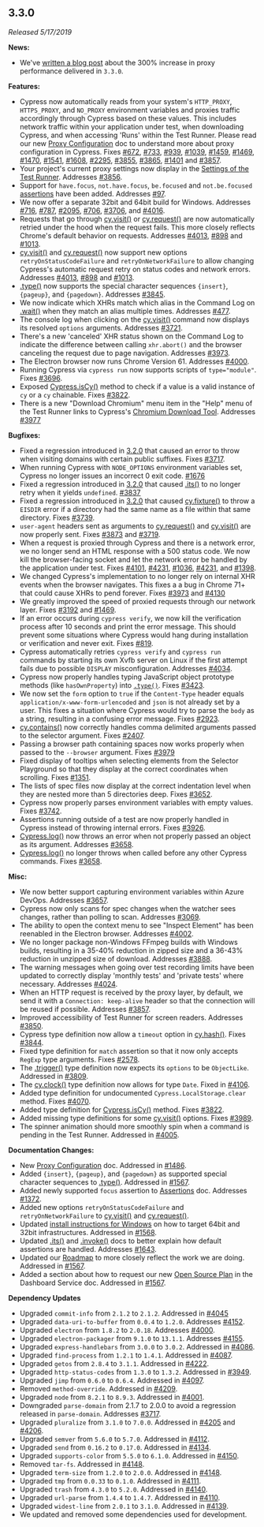 ## 3.3.0

_Released 5/17/2019_

**News:**

- We've
  [written a blog post](https://www.cypress.io/blog/2019/05/22/how-we-improved-network-speed-by-300-in-cypress-3-3-0/)
  about the 300% increase in proxy performance delivered in `3.3.0`.

**Features:**

- Cypress now automatically reads from your system's `HTTP_PROXY`,
  `HTTPS_PROXY`, and `NO_PROXY` environment variables and proxies traffic
  accordingly through Cypress based on these values. This includes network
  traffic within your application under test, when downloading Cypress, and when
  accessing 'Runs' within the Test Runner. Please read our new
  [Proxy Configuration](/guides/references/proxy-configuration) doc to
  understand more about proxy configuration in Cypress. Fixes
  [#672](https://github.com/cypress-io/cypress/issues/672),
  [#733](https://github.com/cypress-io/cypress/issues/733),
  [#939](https://github.com/cypress-io/cypress/issues/939),
  [#1039](https://github.com/cypress-io/cypress/issues/1039),
  [#1459](https://github.com/cypress-io/cypress/issues/1459),
  [#1469](https://github.com/cypress-io/cypress/issues/1469),
  [#1470](https://github.com/cypress-io/cypress/issues/1470),
  [#1541](https://github.com/cypress-io/cypress/issues/1541),
  [#1608](https://github.com/cypress-io/cypress/issues/1608),
  [#2295](https://github.com/cypress-io/cypress/issues/2295),
  [#3855](https://github.com/cypress-io/cypress/issues/3855),
  [#3865](https://github.com/cypress-io/cypress/issues/3865),
  [#1401](https://github.com/cypress-io/cypress/issues/1401) and
  [#3857](https://github.com/cypress-io/cypress/issues/3857).
- Your project's current proxy settings now display in the
  [Settings of the Test Runner](/guides/references/proxy-configuration#View-proxy-settings-in-Cypress).
  Addresses [#3856](https://github.com/cypress-io/cypress/issues/3856).
- Support for `have.focus`, `not.have.focus`, `be.focused` and `not.be.focused`
  [assertions](/guides/references/assertions) have been added. Addresses
  [#97](https://github.com/cypress-io/cypress/issues/97).
- We now offer a separate 32bit and 64bit build for Windows. Addresses
  [#716](https://github.com/cypress-io/cypress/issues/716),
  [#787](https://github.com/cypress-io/cypress/issues/787),
  [#2095](https://github.com/cypress-io/cypress/issues/2095),
  [#706](https://github.com/cypress-io/cypress/issues/706),
  [#3706](https://github.com/cypress-io/cypress/issues/3706), and
  [#4016](https://github.com/cypress-io/cypress/issues/4016).
- Requests that go through [cy.visit()](/api/commands/visit) or
  [cy.request()](/api/commands/request) are now automatically retried under the
  hood when the request fails. This more closely reflects Chrome's default
  behavior on requests. Addresses
  [#4013](https://github.com/cypress-io/cypress/issues/4013),
  [#898](https://github.com/cypress-io/cypress/issues/898) and
  [#1013](https://github.com/cypress-io/cypress/issues/1013).
- [cy.visit()](/api/commands/visit) and [cy.request()](/api/commands/request)
  now support new options `retryOnStatusCodeFailure` and `retryOnNetworkFailure`
  to allow changing Cypress's automatic request retry on status codes and
  network errors. Addresses
  [#4013](https://github.com/cypress-io/cypress/issues/4013),
  [#898](https://github.com/cypress-io/cypress/issues/898) and
  [#1013](https://github.com/cypress-io/cypress/issues/1013).
- [.type()](/api/commands/type) now supports the special character sequences
  `{insert}`, `{pageup}`, and `{pagedown}`. Addresses
  [#3845](https://github.com/cypress-io/cypress/issues/3845).
- We now indicate which XHRs match which alias in the Command Log on
  [.wait()](/api/commands/wait) when they match an alias multiple times.
  Addresses [#477](https://github.com/cypress-io/cypress/issues/477).
- The console log when clicking on the [cy.visit()](/api/commands/visit) command
  now displays its resolved `options` arguments. Addresses
  [#3721](https://github.com/cypress-io/cypress/issues/3721).
- There's a new 'canceled' XHR status shown on the Command Log to indicate the
  difference between calling `xhr.abort()` and the browser canceling the request
  due to page navigation. Addresses
  [#3973](https://github.com/cypress-io/cypress/issues/3973).
- The Electron browser now runs Chrome Version 61. Addresses
  [#4000](https://github.com/cypress-io/cypress/issues/4000).
- Running Cypress via `cypress run` now supports scripts of `type="module"`.
  Fixes [#3696](https://github.com/cypress-io/cypress/issues/3696).
- Exposed [Cypress.isCy()](/api/cypress-api/iscy) method to check if a value is
  a valid instance of `cy` or a `cy` chainable. Fixes
  [#3822](https://github.com/cypress-io/cypress/issues/3822).
- There is a new "Download Chromium" menu item in the "Help" menu of the Test
  Runner links to Cypress's
  [Chromium Download Tool](https://on.cypress.io/chromium-downloads). Addresses
  [#3977](https://github.com/cypress-io/cypress/issues/3977)

**Bugfixes:**

- Fixed a regression introduced in [3.2.0](/guides/references/changelog#3-2-0)
  that caused an error to throw when visiting domains with certain public
  suffixes. Fixes [#3717](https://github.com/cypress-io/cypress/issues/3717).
- When running Cypress with `NODE_OPTIONS` environment variables set, Cypress no
  longer issues an incorrect 0 exit code.
  [#1676](https://github.com/cypress-io/cypress/issues/1676)
- Fixed a regression introduced in [3.2.0](/guides/references/changelog#3-2-0)
  that caused [.its()](/api/commands/its) to no longer retry when it yields
  `undefined`. [#3837](https://github.com/cypress-io/cypress/issues/3837)
- Fixed a regression introduced in [3.2.0](/guides/references/changelog#3-2-0)
  that caused [cy.fixture()](/api/commands/fixture) to throw a `EISDIR` error if
  a directory had the same name as a file within that same directory. Fixes
  [#3739](https://github.com/cypress-io/cypress/issues/3739).
- `user-agent` headers sent as arguments to
  [cy.request()](/api/commands/request) and [cy.visit()](/api/commands/visit)
  are now properly sent. Fixes
  [#3873](https://github.com/cypress-io/cypress/issues/3873) and
  [#3719](https://github.com/cypress-io/cypress/issues/3719).
- When a request is proxied through Cypress and there is a network error, we no
  longer send an HTML response with a 500 status code. We now kill the
  browser-facing socket and let the network error be handled by the application
  under test. Fixes [#4101](https://github.com/cypress-io/cypress/issues/4101),
  [#4231](https://github.com/cypress-io/cypress/issues/4231),
  [#1036](https://github.com/cypress-io/cypress/issues/1036),
  [#4231](https://github.com/cypress-io/cypress/issues/4231), and
  [#1398](https://github.com/cypress-io/cypress/issues/1398).
- We changed Cypress's implementation to no longer rely on internal XHR events
  when the browser navigates. This fixes a a bug in Chrome 71+ that could cause
  XHRs to pend forever. Fixes
  [#3973](https://github.com/cypress-io/cypress/issues/3973) and
  [#4130](https://github.com/cypress-io/cypress/issues/4130)
- We greatly improved the speed of proxied requests through our network layer.
  Fixes [#3192](https://github.com/cypress-io/cypress/issues/3192) and
  [#1469](https://github.com/cypress-io/cypress/issues/1469).
- If an error occurs during `cypress verify`, we now kill the verification
  process after 10 seconds and print the error message. This should prevent some
  situations where Cypress would hang during installation or verification and
  never exit. Fixes [#819](https://github.com/cypress-io/cypress/issues/819).
- Cypress automatically retries `cypress verify` and `cypress run` commands by
  starting its own Xvfb server on Linux if the first attempt fails due to
  possible `DISPLAY` misconfiguration. Addresses
  [#4034](https://github.com/cypress-io/cypress/issues/4034).
- Cypress now properly handles typing JavaScript object prototype methods (like
  `hasOwnProperty`) into [`.type()`](/api/commands/type). Fixes
  [#3423](https://github.com/cypress-io/cypress/issues/3423).
- We now set the `form` option to `true` if the `Content-Type` header equals
  `application/x-www-form-urlencoded` and `json` is not already set by a user.
  This fixes a situation where Cypress would try to parse the `body` as a
  string, resulting in a confusing error message. Fixes
  [#2923](https://github.com/cypress-io/cypress/issues/2923).
- [cy.contains()](/api/commands/contains) now correctly handles comma delimited
  arguments passed to the selector argument. Fixes
  [#2407](https://github.com/cypress-io/cypress/issues/2407).
- Passing a browser path containing spaces now works properly when passed to the
  `--browser` argument. Fixes
  [#3979](https://github.com/cypress-io/cypress/issues/3979)
- Fixed display of tooltips when selecting elements from the Selector Playground
  so that they display at the correct coordinates when scrolling. Fixes
  [#1351](https://github.com/cypress-io/cypress/issues/1351).
- The lists of spec files now display at the correct indentation level when they
  are nested more than 5 directories deep. Fixes
  [#3652](https://github.com/cypress-io/cypress/issues/3652).
- Cypress now properly parses environment variables with empty values. Fixes
  [#3742](https://github.com/cypress-io/cypress/issues/3742).
- Assertions running outside of a test are now properly handled in Cypress
  instead of throwing internal errors. Fixes
  [#3926](https://github.com/cypress-io/cypress/issues/3926).
- [Cypress.log()](/api/cypress-api/cypress-log) now throws an error when not
  properly passed an object as its argument. Addresses
  [#3658](https://github.com/cypress-io/cypress/issues/3658).
- [Cypress.log()](/api/cypress-api/cypress-log) no longer throws when called
  before any other Cypress commands. Fixes
  [#3658](https://github.com/cypress-io/cypress/issues/3658).

**Misc:**

- We now better support capturing environment variables within Azure DevOps.
  Addresses [#3657](https://github.com/cypress-io/cypress/issues/3657).
- Cypress now only scans for spec changes when the watcher sees changes, rather
  than polling to scan. Addresses
  [#3069](https://github.com/cypress-io/cypress/issues/3069).
- The ability to open the context menu to see "Inspect Element" has been
  reenabled in the Electron browser. Addresses
  [#4002](https://github.com/cypress-io/cypress/issues/4002).
- We no longer package non-Windows FFmpeg builds with Windows builds, resulting
  in a 35-40% reduction in zipped size and a 36-43% reduction in unzipped size
  of download. Addresses
  [#3888](https://github.com/cypress-io/cypress/issues/3888).
- The warning messages when going over test recording limits have been updated
  to correctly display 'monthly tests' and 'private tests' where necessary.
  Addresses [#4024](https://github.com/cypress-io/cypress/issues/4024).
- When an HTTP request is received by the proxy layer, by default, we send it
  with a `Connection: keep-alive` header so that the connection will be reused
  if possible. Addresses
  [#3857](https://github.com/cypress-io/cypress/issues/3857).
- Improved accessibility of Test Runner for screen readers. Addresses
  [#3850](https://github.com/cypress-io/cypress/issues/3850).
- Cypress type definition now allow a `timeout` option in
  [cy.hash()](/api/commands/hash). Fixes
  [#3844](https://github.com/cypress-io/cypress/issues/3844).
- Fixed type definition for `match` assertion so that it now only accepts
  `RegExp` type arguments. Fixes
  [#2578](https://github.com/cypress-io/cypress/issues/2578).
- The [.trigger()](/api/commands/trigger) type definition now expects its
  `options` to be `ObjectLike`. Addressed in
  [#3809](https://github.com/cypress-io/cypress/pull/3809).
- The [cy.clock()](/api/commands/clock) type definition now allows for type
  `Date`. Fixed in [#4106](https://github.com/cypress-io/cypress/pull/4106).
- Added type definition for undocumented `Cypress.LocalStorage.clear` method.
  Fixes [#4070](https://github.com/cypress-io/cypress/issues/4070).
- Added type definition for [Cypress.isCy()](/api/cypress-api/iscy) method.
  Fixes [#3822](https://github.com/cypress-io/cypress/issues/3822).
- Added missing type definitions for some [cy.visit()](/api/commands/visit)
  options. Fixes [#3989](https://github.com/cypress-io/cypress/issues/3989).
- The spinner animation should more smoothly spin when a command is pending in
  the Test Runner. Addressed in
  [#4005](https://github.com/cypress-io/cypress/pull/4005).

**Documentation Changes:**

- New [Proxy Configuration](/guides/references/proxy-configuration) doc.
  Addressed in
  [#1486](https://github.com/cypress-io/cypress-documentation/pull/1486).
- Added `{insert}`, `{pageup}`, and `{pagedown}` as supported special character
  sequences to [.type()](/api/commands/type#Arguments). Addressed in
  [#1567](https://github.com/cypress-io/cypress-documentation/pull/1567).
- Added newly supported `focus` assertion to
  [Assertions](/guides/references/assertions) doc. Addresses
  [#1372](https://github.com/cypress-io/cypress-documentation/pull/1372).
- Added new options `retryOnStatusCodeFailure` and `retryOnNetworkFailure` to
  [cy.visit()](/api/commands/visit) and [cy.request()](/api/commands/request).
- Updated
  [install instructions for Windows](/guides/getting-started/installing-cypress#Download-URLs)
  on how to target 64bit and 32bit infrastructures. Addressed in
  [#1568](https://github.com/cypress-io/cypress-documentation/issues/1568).
- Updated [.its()](/api/commands/its) and [.invoke()](/api/commands/invoke) docs
  to better explain how default assertions are handled. Addresses
  [#1643](https://github.com/cypress-io/cypress-documentation/issues/1643).
- Updated our [Roadmap](/guides/references/roadmap) to more closely reflect the
  work we are doing. Addressed in
  [#1567](https://github.com/cypress-io/cypress-documentation/pull/1639).
- Added a section about how to request our new
  [Open Source Plan](/guides/cloud/organizations#Open-Source-Plan) in the
  Dashboard Service doc. Addressed in
  [#1567](https://github.com/cypress-io/cypress-documentation/pull/1584).

**Dependency Updates**

- Upgraded `commit-info` from `2.1.2` to `2.1.2`. Addressed in
  [#4045](https://github.com/cypress-io/cypress/pull/4045)
- Upgraded `data-uri-to-buffer` from `0.0.4` to `1.2.0`. Addresses
  [#4152](https://github.com/cypress-io/cypress/issues/4152).
- Upgraded `electron` from `1.8.2` to `2.0.18`. Addresses
  [#4000](https://github.com/cypress-io/cypress/issues/4000).
- Upgraded `electron-packager` from `9.1.0` to `13.1.1`. Addresses
  [#4155](https://github.com/cypress-io/cypress/issues/4155).
- Upgraded `express-handlebars` from `3.0.0` to `3.0.2`. Addressed in
  [#4086](https://github.com/cypress-io/cypress/pull/4086).
- Upgraded `find-process` from `1.2.1` to `1.4.1`. Addressed in
  [#4087](https://github.com/cypress-io/cypress/pull/4087).
- Upgraded `getos` from `2.8.4` to `3.1.1`. Addressed in
  [#4222](https://github.com/cypress-io/cypress/pull/4222).
- Upgraded `http-status-codes` from `1.3.0` to `1.3.2`. Addressed in
  [#3949](https://github.com/cypress-io/cypress/pull/3949).
- Upgraded `jimp` from `0.6.0` to `0.6.4`. Addressed in
  [#4097](https://github.com/cypress-io/cypress/pull/4097).
- Removed `method-override`. Addressed in
  [#4209](https://github.com/cypress-io/cypress/pull/4209).
- Upgraded `node` from `8.2.1` to `8.9.3`. Addressed in
  [#4001](https://github.com/cypress-io/cypress/pull/4001).
- Downgraded `parse-domain` from 2.1.7 to 2.0.0 to avoid a regression released
  in `parse-domain`. Addresses
  [#3717](https://github.com/cypress-io/cypress/issues/3717).
- Upgraded `pluralize` from `3.1.0` to `7.0.0`. Addressed in
  [#4205](https://github.com/cypress-io/cypress/pull/4205) and
  [#4206](https://github.com/cypress-io/cypress/pull/4206).
- Upgraded `semver` from `5.6.0` to `5.7.0`. Addressed in
  [#4112](https://github.com/cypress-io/cypress/pull/4112).
- Upgraded `send` from `0.16.2` to `0.17.0`. Addressed in
  [#4134](https://github.com/cypress-io/cypress/pull/4134).
- Upgraded `supports-color` from `5.5.0` to `6.1.0`. Addressed in
  [#4150](https://github.com/cypress-io/cypress/pull/4150).
- Removed `tar-fs`. Addressed in
  [#4148](https://github.com/cypress-io/cypress/pull/4148).
- Upgraded `term-size` from `1.2.0` to `2.0.0`. Addressed in
  [#4148](https://github.com/cypress-io/cypress/pull/4148).
- Upgraded `tmp` from `0.0.33` to `0.1.0`. Addressed in
  [#4111](https://github.com/cypress-io/cypress/pull/4111).
- Upgraded `trash` from `4.3.0` to `5.2.0`. Addressed in
  [#4140](https://github.com/cypress-io/cypress/pull/4140).
- Upgraded `url-parse` from `1.4.4` to `1.4.7`. Addressed in
  [#4110](https://github.com/cypress-io/cypress/pull/4110).
- Upgraded `widest-line` from `2.0.1` to `3.1.0`. Addressed in
  [#4139](https://github.com/cypress-io/cypress/pull/4139).
- We updated and removed some dependencies used for development.
